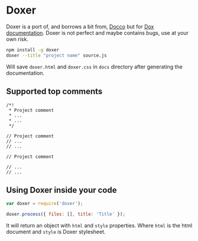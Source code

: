 # Doxer

Doxer is a port of, and borrows a bit from, [Docco](https://github.com/jashkenas/docco) but for [Dox documentation](https://github.com/visionmedia/dox).
Doxer is not perfect and maybe contains bugs, use at your own risk.

```sh
npm install -g doxer
doxer --title "project name" source.js
```

Will save `doxer.html` and `doxer.css` in `docs` directory after generating the documentation.

## Supported top comments

```
/*!
 * Project comment
 * ...
 * ... 
 */
 
// Project comment
// ...
// ...

// Project comment

// ...
// ...
```

## Using Doxer inside your code

```javascript
var doxer = require('doxer');

doxer.process({ files: [], title: 'Title' });
```

It will return an object with `html` and `style` properties. Where `html` is the html document and `style` is Doxer stylesheet.